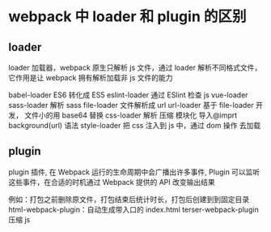 # webpack 中 loader 和 plugin 的区别

## loader

loader 加载器，webpack 原生只解析 js 文件，通过 loader 解析不同格式文件，它作用是让 webpack 拥有解析加载非 js 文件的能力

babel-loader ES6 转化成 ES5
eslint-loader 通过 ESlint 检查 js
vue-loader
sass-loader 解析 sass
file-loader 文件解析成 url
url-loader 基于 file-loader 开发， 文件小的用 base64 替换
css-loader 解析 压缩 模块化 导入@imprt background(url) 语法
style-loader 把 css 注入到 js 中，通过 dom 操作 去加载

## plugin

plugin 插件, 在 Webpack 运行的生命周期中会广播出许多事件, Plugin 可以监听这些事件，在合适的时机通过 Webpack 提供的 API 改变输出结果

例如：打包之前删除原文件，打包结束后统计时长，打包后创建到到固定目录
html-webpack-plugin：自动生成带入口的 index.html
terser-webpack-plugin 压缩 js
